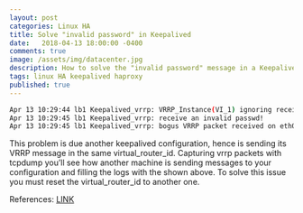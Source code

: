 ```yaml
---
layout: post
categories: Linux HA
title: Solve "invalid password" in Keepalived
date:   2018-04-13 18:00:00 -0400
comments: true
image: /assets/img/datacenter.jpg
description: How to solve the "invalid password" message in a Keepalived configuration
tags: linux HA keepalived haproxy 
published: true
---
```


```bash
Apr 13 10:29:44 lb1 Keepalived_vrrp: VRRP_Instance(VI_1) ignoring received advertisment...
Apr 13 10:29:45 lb1 Keepalived_vrrp: receive an invalid passwd!
Apr 13 10:29:45 lb1 Keepalived_vrrp: bogus VRRP packet received on eth0 !!!
```

This problem is due another keepalived configuration, hence is sending its VRRP message in the same virtual_router_id. Capturing vrrp packets with tcpdump you’ll see how another machine is sending messages to your configuration and filling the logs with the shown above. To solve this issue you must reset the virtual_router_id to another one.

References: [LINK](http://keepalived-devel.narkive.com/rvCxtjY7/disable-logs-like-receive-an-invalid-passwd-on-keepalived)